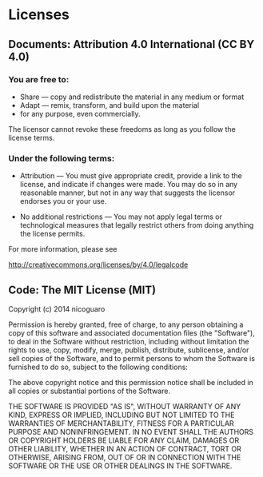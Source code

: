 Licenses
========

Documents: Attribution 4.0 International (CC BY 4.0)
----------------------------------------------------

### You are free to:


- Share — copy and redistribute the material in any medium or format
- Adapt — remix, transform, and build upon the material
- for any purpose, even commercially.

The licensor cannot revoke these freedoms as long as you follow the license terms.

### Under the following terms:


- Attribution — You must give appropriate credit, provide a link to the license, and indicate if changes were made. You may do so in any reasonable manner, but not in any way that suggests the licensor endorses you or your use.

- No additional restrictions — You may not apply legal terms or technological measures that legally restrict others from doing anything the license permits.


For more information, please see

<http://creativecommons.org/licenses/by/4.0/legalcode>



Code: The MIT License (MIT)
---------------------------

Copyright (c) 2014 nicoguaro

Permission is hereby granted, free of charge, to any person obtaining a copy
of this software and associated documentation files (the "Software"), to deal
in the Software without restriction, including without limitation the rights
to use, copy, modify, merge, publish, distribute, sublicense, and/or sell
copies of the Software, and to permit persons to whom the Software is
furnished to do so, subject to the following conditions:

The above copyright notice and this permission notice shall be included in all
copies or substantial portions of the Software.

THE SOFTWARE IS PROVIDED "AS IS", WITHOUT WARRANTY OF ANY KIND, EXPRESS OR
IMPLIED, INCLUDING BUT NOT LIMITED TO THE WARRANTIES OF MERCHANTABILITY,
FITNESS FOR A PARTICULAR PURPOSE AND NONINFRINGEMENT. IN NO EVENT SHALL THE
AUTHORS OR COPYRIGHT HOLDERS BE LIABLE FOR ANY CLAIM, DAMAGES OR OTHER
LIABILITY, WHETHER IN AN ACTION OF CONTRACT, TORT OR OTHERWISE, ARISING FROM,
OUT OF OR IN CONNECTION WITH THE SOFTWARE OR THE USE OR OTHER DEALINGS IN THE
SOFTWARE.
